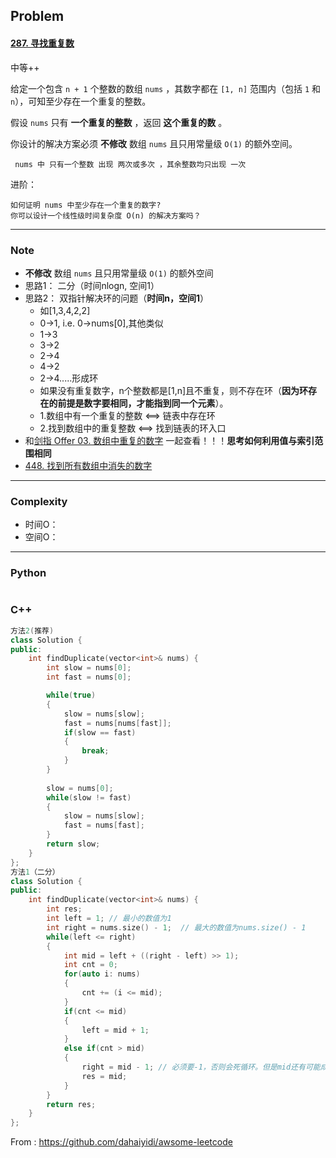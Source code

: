 ## Problem

#### [287. 寻找重复数](https://leetcode-cn.com/problems/find-the-duplicate-number/)

中等++

给定一个包含 `n + 1` 个整数的数组 `nums` ，其数字都在 `[1, n]` 范围内（包括 `1` 和 `n`），可知至少存在一个重复的整数。

假设 `nums` 只有 **一个重复的整数** ，返回 **这个重复的数** 。

你设计的解决方案必须 **不修改** 数组 `nums` 且只用常量级 `O(1)` 的额外空间。

     nums 中 只有一个整数 出现 两次或多次 ，其余整数均只出现 一次


进阶：

    如何证明 nums 中至少存在一个重复的数字?
    你可以设计一个线性级时间复杂度 O(n) 的解决方案吗？



------

### Note

- **不修改** 数组 `nums` 且只用常量级 `O(1)` 的额外空间
- 思路1： 二分（时间nlogn, 空间1）
- 思路2： 双指针解决环的问题（**时间n，空间1**）
  - 如[1,3,4,2,2]
  - 0->1, i.e. 0->nums[0],其他类似
  - 1->3
  - 3->2
  - 2->4
  - 4->2
  - 2->4.....形成环
  - 如果没有重复数字，n个整数都是[1,n]且不重复，则不存在环（**因为环存在的前提是数字要相同，才能指到同一个元素**）。
  - 1.数组中有一个重复的整数 <==> 链表中存在环
  -  2.找到数组中的重复整数 <==> 找到链表的环入口
- 和[剑指 Offer 03. 数组中重复的数字](https://leetcode.cn/problems/shu-zu-zhong-zhong-fu-de-shu-zi-lcof/) 一起查看！！！**思考如何利用值与索引范围相同**
- [448. 找到所有数组中消失的数字](https://leetcode.cn/problems/find-all-numbers-disappeared-in-an-array/)


------

### Complexity

- 时间O：
- 空间O：

------

### Python

```python

```

### C++

```C++
方法2(推荐)
class Solution {
public:
    int findDuplicate(vector<int>& nums) {
        int slow = nums[0];
        int fast = nums[0];

        while(true)
        {
            slow = nums[slow];
            fast = nums[nums[fast]];
            if(slow == fast)
            {
                break;
            }
        }
        
        slow = nums[0];
        while(slow != fast)
        {
            slow = nums[slow];
            fast = nums[fast];
        }
        return slow;
    }
};
方法1（二分）
class Solution {
public:
    int findDuplicate(vector<int>& nums) {
        int res;
        int left = 1; // 最小的数值为1
        int right = nums.size() - 1;  // 最大的数值为nums.size() - 1
        while(left <= right)
        {
            int mid = left + ((right - left) >> 1);
            int cnt = 0;
            for(auto i: nums)
            {
                cnt += (i <= mid);
            }
            if(cnt <= mid)
            {
                left = mid + 1;
            }
            else if(cnt > mid)
            {
                right = mid - 1; // 必须要-1，否则会死循环。但是mid还有可能成为最终的输出怎么办？那就不停地刷新res
                res = mid;
            }
        }
        return res;
    }
};
```



From : https://github.com/dahaiyidi/awsome-leetcode
